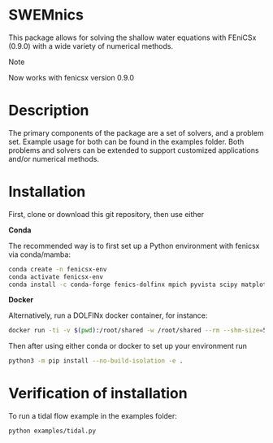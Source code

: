 # SWEMnics

This package allows for solving the shallow water equations with FEniCSx (0.9.0) with a wide variety of numerical methods.

> [!NOTE]  
> Now works with fenicsx version 0.9.0

# Description

The primary components of the package are a set of solvers, and a problem set. Example usage for both can be found in the examples folder. Both problems and solvers can be extended to support customized applications and/or numerical methods.

# Installation

First, clone or download this git repository, then use either

**Conda**

The recommended way is to first set up a Python environment with fenicsx via conda/mamba:

```bash
conda create -n fenicsx-env
conda activate fenicsx-env
conda install -c conda-forge fenics-dolfinx mpich pyvista scipy matplotlib h5py adios4dolfinx
```

**Docker**

Alternatively, run a DOLFINx docker container, for instance:

```bash
docker run -ti -v $(pwd):/root/shared -w /root/shared --rm --shm-size=512m ghcr.io/fenics/dolfinx/dolfinx:stable
```

Then after using either conda or docker to set up your environment run

```bash
python3 -m pip install --no-build-isolation -e .
```

# Verification of installation

To run a tidal flow example in the examples folder:

```bash
python examples/tidal.py
```
